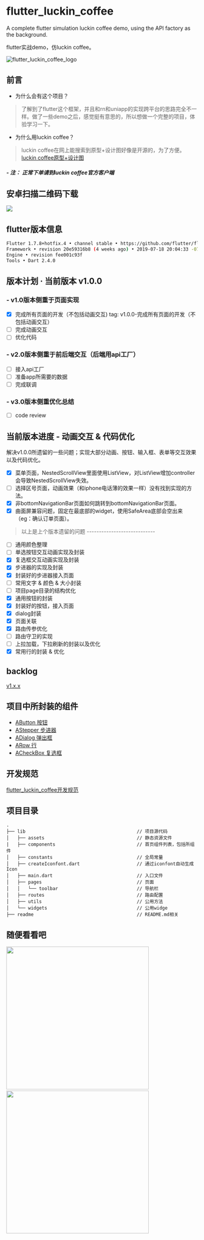 <!--
 * @Author: meetqy
 * @since: 2019-08-10 16:41:08
 * @lastTime: 2019-09-20 16:19:50
 * @LastEditors: meetqy
 -->
# flutter_luckin_coffee

A complete flutter simulation luckin coffee demo, using the API factory as the background.

flutter实战demo，仿luckin coffee。

![flutter_luckin_coffee_logo](./readme/images/githead1.png)

## 前言

- 为什么会有这个项目？

> 了解到了flutter这个框架，并且和rn和uniapp的实现跨平台的思路完全不一样。做了一些demo之后，感觉挺有意思的，所以想做一个完整的项目，体验学习一下。

- 为什么用luckin coffee？

> luckin coffee在网上能搜索到原型+设计图好像是开源的，为了方便。[luckin coffee原型+设计图](https://www.xiaopiu.com/square?page=2&libPop=project&libId=5c306b252d5cd56e70a1e640)

##### - 注： 正常下单请到luckin coffee官方客户端

## 安卓扫描二维码下载

![](./Android.png)

## flutter版本信息

``` bash
Flutter 1.7.8+hotfix.4 • channel stable • https://github.com/flutter/flutter.git
Framework • revision 20e59316b8 (4 weeks ago) • 2019-07-18 20:04:33 -0700
Engine • revision fee001c93f
Tools • Dart 2.4.0
```

## 版本计划 · 当前版本 v1.0.0

### - v1.0版本侧重于页面实现

- [x] 完成所有页面的开发（不包括动画交互) tag: v1.0.0-完成所有页面的开发（不包括动画交互）
- [ ] 完成动画交互
- [ ] 优化代码

### - v2.0版本侧重于前后端交互（后端用api工厂）

- [ ] 接入api工厂
- [ ] 准备app所需要的数据
- [ ] 完成联调

### - v3.0版本侧重优化总结

- [ ] code review

## 当前版本进度 - 动画交互 & 代码优化

解决v1.0.0所遗留的一些问题；实现大部分动画、按钮、输入框、表单等交互效果以及代码优化。

- [x] 菜单页面，NestedScrollView里面使用ListView，对ListView增加controller会导致NestedScrollView失效。
- [ ] 选择区号页面，动画效果（和iphone电话薄的效果一样）没有找到实现的方法。
- [x] 非bottomNavigationBar页面如何跳转到bottomNavigationBar页面。
- [x] 曲面屏兼容问题，固定在最底部的widget，使用SafeArea底部会空出来（eg：确认订单页面）。

> 以上是上个版本遗留的问题 ----------------------------

- [ ] 通用颜色整理
- [ ] 单选按钮交互动画实现及封装
- [x] 复选框交互动画实现及封装
- [x] 步进器的实现及封装
- [x] 封装好的步进器接入页面
- [ ] 常用文字 & 颜色 & 大小封装
- [ ] 项目page目录的结构优化
- [x] 通用按钮的封装
- [x] 封装好的按钮，接入页面
- [x] dialog封装
- [x] 页面关联
- [x] 路由传参优化
- [ ] 路由守卫的实现
- [ ] 上拉加载，下拉刷新的封装以及优化
- [x] 常用行的封装 & 优化

## backlog

[v1.x.x](./readme/backlog/v1.x.x.md)

## 项目中所封装的组件

- [AButton 按钮](./lib/components/abutton)
- [AStepper 步进器](./lib/components/astepper)
- [ADialog 弹出框](./lib/components/adialog)
- [ARow 行](./lib/components/arow)
- [ACheckBox 复选框](./lib/components/acheckbox)


## 开发规范

[flutter_luckin_coffee开发规范](./readme/开发规范.md)

## 项目目录

``` tree
.
├── lib                                         // 项目源代码
│   ├── assets                                  // 静态资源文件
|   ├── components                              // 首页组件列表，包括所组件
│   ├── constants                               // 全局常量
│   ├── createIconfont.dart                     // 通过iconfont自动生成Icon
│   ├── main.dart                               // 入口文件
│   ├── pages                                   // 页面
│   │   └── toolbar                             // 导航栏
│   ├── routes                                  // 路由配置
│   ├── utils                                   // 公用方法
│   └── widgets                                 // 公用widge
├── readme                                      // README.md相关
```
## 随便看看吧

<img src="./readme/images/1.gif" width="375"/>&emsp;&emsp;&emsp;&emsp;<img src="./readme/images/2.gif" width="375"/>